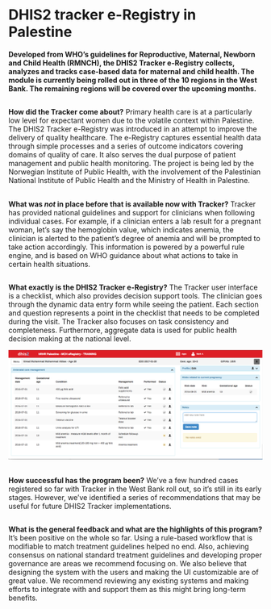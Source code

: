 # DHIS2 tracker e-Registry in Palestine

<!--DHIS2-SECTION-ID:user_story_palestine_tracker-->

**Developed from WHO’s guidelines for Reproductive, Maternal, Newborn
and Child Health (RMNCH), the DHIS2 Tracker e-Registry collects,
analyzes and tracks case-based data for maternal and child health. The
module is currently being rolled out in three of the 10 regions in the
West Bank. The remaining regions will be covered over the upcoming
months.**

## <!-- {-} -->

**How did the Tracker come about?** Primary health care is at a
particularly low level for expectant women due to the volatile context
within Palestine. The DHIS2 Tracker e-Registry was introduced in an
attempt to improve the delivery of quality healthcare. The e-Registry
captures essential health data through simple processes and a series of
outcome indicators covering domains of quality of care. It also serves
the dual purpose of patient management and public health monitoring. The
project is being led by the Norwegian Institute of Public Health, with
the involvement of the Palestinian National Institute of Public Health
and the Ministry of Health in Palestine.

## <!-- {-} -->

**What was *not* in place before that is available now with Tracker?**
Tracker has provided national guidelines and support for clinicians when
following individual cases. For example, if a clinician enters a lab
result for a pregnant woman, let’s say the hemoglobin value, which
indicates anemia, the clinician is alerted to the patient’s degree of
anemia and will be prompted to take action accordingly. This information
is powered by a powerful rule engine, and is based on WHO guidance about
what actions to take in certain health situations.

## <!-- {-} -->

**What exactly is the DHIS2 Tracker e-Registry?** The Tracker user
interface is a checklist, which also provides decision support tools.
The clinician goes through the dynamic data entry form while seeing the
patient. Each section and question represents a point in the checklist
that needs to be completed during the visit. The Tracker also focuses on
task consistency and completeness. Furthermore, aggregate data is used
for public health decision making at the national
level.

![](resources/images/use_cases/palestine_eRegistry_Tracker_management.png)

## <!-- {-} -->

**How successful has the program been?** We’ve a few hundred cases
registered so far with Tracker in the West Bank roll out, so it’s still
in its early stages. However, we’ve identified a series of
recommendations that may be useful for future DHIS2 Tracker
implementations.

## <!-- {-} -->

**What is the general feedback and what are the highlights of this
program?** It’s been positive on the whole so far. Using a rule-based
workflow that is modifiable to match treatment guidelines helped no end.
Also, achieving consensus on national standard treatment guidelines and
developing proper governance are areas we recommend focusing on. We also
believe that designing the system with the users and making the UI
customizable are of great value. We recommend reviewing any existing
systems and making efforts to integrate with and support them as this
might bring long-term benefits.


